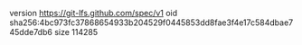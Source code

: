 version https://git-lfs.github.com/spec/v1
oid sha256:4bc973fc37868654933b204529f0445853dd8fae3f4e17c584dbae745dde7db6
size 114285
